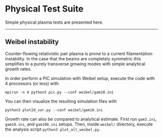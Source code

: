 # Physical Test Suite

Simple physical plasma tests are presented here. 

--------------------------------------------------

## Weibel instability

Counter-flowing relativistic pair plasma is prone to a current filamentation instability. 
In the case that the beams are completely symmetric this simplifies to a purely transverse growing modes with simple analytical growth rates.

In order perform a PIC simulation with Weibel setup, execute the code with 4 processors (or less) with

```
mpirun -n 4 python3 pic.py --conf weibel/gam10.ini
```

You can then visualize the resulting simulation files with

```
python3 plot2d_var.py --conf weibel/gam10.ini
```

Growth rate can also be compared to analytical estimate. 
First run `gam3.ini`, `gam10.ini`, and `gam100.ini` setups. 
Then, inside `weibel/` directory, execute the analysis script `python3 plot_all_weibel.py`.



















